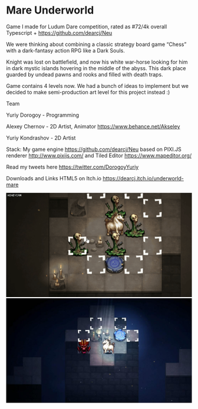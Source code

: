 # Mare Underworld
Game I made for Ludum Dare competition, rated as #72/4k overall
Typescript + https://github.com/dearcj/Neu

We were thinking about combining a classic strategy board game “Chess” with a dark-fantasy action RPG like a Dark Souls.

Knight was lost on battlefield, and now his white war-horse looking for him in dark mystic islands hovering in the middle of the abyss. This dark place guarded by undead pawns and rooks and filled with death traps.

Game contains 4 levels now. We had a bunch of ideas to implement but we decided to make semi-production art level for this project instead :)

Team

Yuriy Dorogoy - Programming

Alexey Chernov - 2D Artist, Animator https://www.behance.net/Akseley

Yuriy Kondrashov - 2D Artist

Stack: My game engine https://github.com/dearcj/Neu based on PIXI.JS renderer http://www.pixijs.com/ and Tiled Editor https://www.mapeditor.org/

Read my tweets here https://twitter.com/DorogoyYuriy

Downloads and Links
 HTML5 on Itch.io
https://dearcj.itch.io/underworld-mare


![](12247.gif)
![](12176.jpg)
